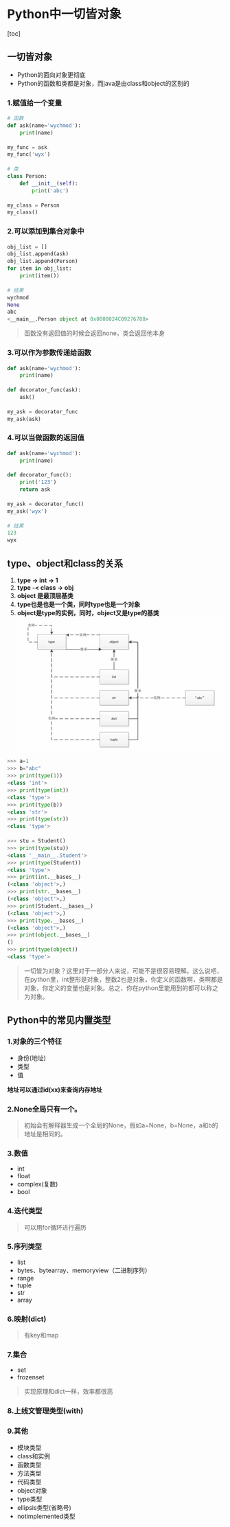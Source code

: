 # Python中一切皆对象
[toc]
## 一切皆对象
- Python的面向对象更彻底
- Python的函数和类都是对象，而java是由class和object的区别的
### 1.赋值给一个变量
```python
# 函数
def ask(name='wychmod'):
    print(name)

my_func = ask
my_func('wyx')

# 类
class Person:
    def __init__(self):
        print('abc')
    
my_class = Person
my_class()
```
### 2.可以添加到集合对象中
```python
obj_list = []
obj_list.append(ask)
obj_list.append(Person)
for item in obj_list:
    print(item())

# 结果
wychmod
None
abc
<__main__.Person object at 0x0000024C09276788>
```
> 函数没有返回值的时候会返回none，类会返回他本身
### 3.可以作为参数传递给函数
```python
def ask(name='wychmod'):
    print(name)
    
def decorator_func(ask):
    ask()

my_ask = decorator_func
my_ask(ask)
```
### 4.可以当做函数的返回值
```python
def ask(name='wychmod'):
    print(name)
    
def decorator_func():
    print('123')
    return ask

my_ask = decorator_func()
my_ask('wyx')

# 结果
123
wyx
```

## type、object和class的关系
1. **type -> int -> 1**
1. **type -< class -> obj**
1. **object 是最顶层基类**
1. **type也是也是一个类，同时type也是一个对象**
1. **object是type的实例，同时，object又是type的基类**
![image](../../youdaonote-images/A77195A301BD46D49B5C29143CBCF02E.png)
```python
>>> a=1
>>> b="abc"
>>> print(type(1))
<class 'int'>
>>> print(type(int))
<class 'type'>
>>> print(type(b))
<class 'str'>
>>> print(type(str))
<class 'type'>

>>> stu = Student()
>>> print(type(stu))
<class '__main__.Student'>
>>> print(type(Student))
<class 'type'>
>>> print(int.__bases__)
(<class 'object'>,)
>>> print(str.__bases__)
(<class 'object'>,)
>>> print(Student.__bases__)
(<class 'object'>,)
>>> print(type.__bases__)
(<class 'object'>,)
>>> print(object.__bases__)
()
>>> print(type(object))
<class 'type'>
```
> 一切皆为对象？这里对于一部分人来说，可能不是很容易理解。这么说吧，在python里，int整形是对象，整数2也是对象，你定义的函数啊，类啊都是对象，你定义的变量也是对象。总之，你在python里能用到的都可以称之为对象。

## Python中的常见内置类型
### 1.对象的三个特征
- 身份(地址)
- 类型
- 值

**地址可以通过id(xx)来查询内存地址**

### 2.None全局只有一个。
> 初始会有解释器生成一个全局的None，假如a=None，b=None，a和b的地址是相同的。

### 3.数值
- int
- float
- complex(复数)
- bool

### 4.迭代类型
> 可以用for循环进行遍历

### 5.序列类型
- list
- bytes、bytearray、memoryview（二进制序列）
- range
- tuple
- str
- array

### 6.映射(dict)
> 有key和map

### 7.集合
- set
- frozenset
> 实现原理和dict一样，效率都很高

### 8.上线文管理类型(with)

### 9.其他
- 模块类型
- class和实例
- 函数类型
- 方法类型
- 代码类型
- object对象
- type类型
- ellipsis类型(省略号)
- notimplemented类型